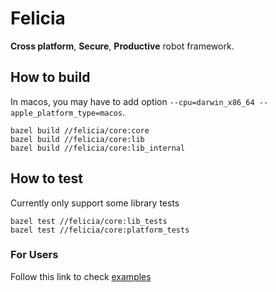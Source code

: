 # Felicia
**Cross platform**, **Secure**, **Productive** robot framework.

## How to build
In macos, you may have to add option `--cpu=darwin_x86_64 --apple_platform_type=macos`.
```
bazel build //felicia/core:core
bazel build //felicia/core:lib
bazel build //felicia/core:lib_internal
```

## How to test
Currently only support some library tests
```
bazel test //felicia/core:lib_tests
bazel test //felicia/core:platform_tests
```

### For Users
Follow this link to check [examples](felicia/examples)

